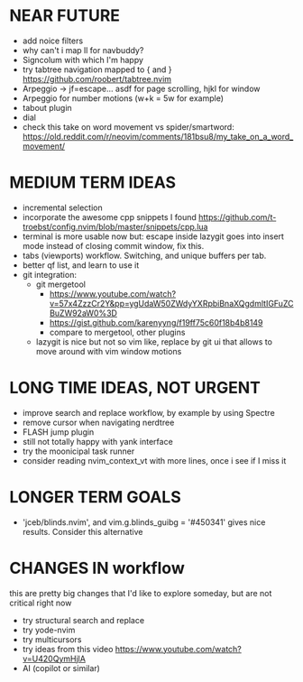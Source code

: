 # NEAR FUTURE 
- add noice filters
- why can't i map <leader>ll for navbuddy?
- Signcolum with which I'm happy
- try tabtree navigation mapped to { and }
https://github.com/roobert/tabtree.nvim
- Arpeggio -> jf=escape... asdf for page scrolling, hjkl for window
- Arpeggio for number motions (w+k = 5w for example)
- tabout plugin
- dial
- check this take on word movement vs spider/smartword:
    https://old.reddit.com/r/neovim/comments/181bsu8/my_take_on_a_word_movement/

# MEDIUM TERM IDEAS
- incremental selection
- incorporate the awesome cpp snippets I found https://github.com/t-troebst/config.nvim/blob/master/snippets/cpp.lua
- terminal is more usable now but: escape inside lazygit goes into insert mode instead of closing commit window, fix this.
- tabs (viewports) workflow. Switching, and unique buffers per tab.
- better qf list, and learn to use it
- git integration:
    - git mergetool 
        - https://www.youtube.com/watch?v=57x4ZzzCr2Y&pp=ygUdaW50ZWdyYXRpbiBnaXQgdmltIGFuZCBuZW92aW0%3D
        - https://gist.github.com/karenyyng/f19ff75c60f18b4b8149
        - compare to mergetool, other plugins
    - lazygit is nice but not so vim like, replace by git ui that allows to move around with vim window motions

# LONG TIME IDEAS, NOT URGENT
- improve search and replace workflow, by example by using Spectre
- remove cursor when navigating nerdtree
- FLASH jump plugin
- still not totally happy with yank interface
- try the moonicipal task runner
- consider reading nvim_context_vt with more lines, once i see if I miss it

# LONGER TERM GOALS
- 'jceb/blinds.nvim', and vim.g.blinds_guibg = '#450341' gives nice results. Consider this alternative

# CHANGES IN workflow
this are pretty big changes that I'd like to explore someday, but are not critical right now
- try structural search and replace
- try yode-nvim
- try multicursors
- try ideas from this video https://www.youtube.com/watch?v=U420QymHjlA
- AI (copilot or similar)

